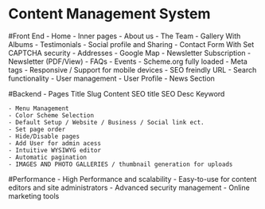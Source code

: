 # Content Management System

#Front End
	- Home
	- Inner pages
	- About us
	- The Team
	- Gallery With Albums
	- Testimonials
	- Social profile and Sharing
	- Contact Form With Set CAPTCHA security
	- Addresses
	- Google Map
	- Newsletter Subscription
	- Newsletter (PDF/View)
	- FAQs
	- Events
	- Scheme.org fully loaded
	- Meta tags
	- Responsive / Support for mobile devices
	- SEO freindly URL
	- Search functionality
	- User management
		- User Profile
	- News Section
	
#Backend 
	- Pages
		Title
		Slug
		Content
		SEO title
		SEO Desc
		Keyword
		
	- Menu Management
	- Color Scheme Selection
	- Default Setup / Website / Business / Social link ect.
	- Set page order
	- Hide/Disable pages
	- Add User for admin acess
	- Intuitive WYSIWYG editor
	- Automatic pagination
	- IMAGES AND PHOTO GALLERIES / thumbnail generation for uploads
	
#Performance
	- High Performance and scalability
	- Easy-to-use for content editors and site administrators
	- Advanced security management
	- Online marketing tools
	